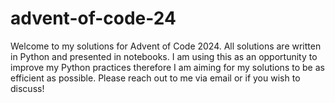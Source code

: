 # advent-of-code-24
Welcome to my solutions for Advent of Code 2024. All solutions are written in Python and presented in notebooks. I am using this as an opportunity to improve my Python practices therefore I am aiming for my solutions to be as efficient as possible. Please reach out to me via email or if you wish to discuss! 
